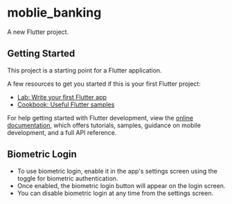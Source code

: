 # moblie_banking

A new Flutter project.

## Getting Started

This project is a starting point for a Flutter application.

A few resources to get you started if this is your first Flutter project:

- [Lab: Write your first Flutter app](https://docs.flutter.dev/get-started/codelab)
- [Cookbook: Useful Flutter samples](https://docs.flutter.dev/cookbook)

For help getting started with Flutter development, view the
[online documentation](https://docs.flutter.dev/), which offers tutorials,
samples, guidance on mobile development, and a full API reference.

## Biometric Login

- To use biometric login, enable it in the app's settings screen using the toggle for biometric authentication.
- Once enabled, the biometric login button will appear on the login screen.
- You can disable biometric login at any time from the settings screen.
